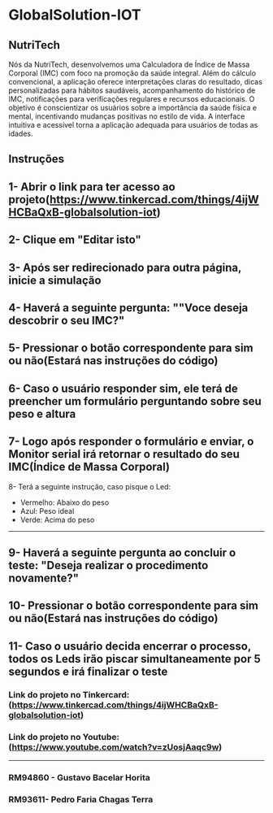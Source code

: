 # GlobalSolution-IOT

## NutriTech

Nós da NutriTech, desenvolvemos uma Calculadora de Índice de Massa Corporal (IMC) com foco na promoção da saúde integral. Além do cálculo convencional, a aplicação oferece interpretações claras do resultado, dicas personalizadas para hábitos saudáveis, acompanhamento do histórico de IMC, notificações para verificações regulares e recursos educacionais. O objetivo é conscientizar os usuários sobre a importância da saúde física e mental, incentivando mudanças positivas no estilo de vida. A interface intuitiva e acessível torna a aplicação adequada para usuários de todas as idades.

## Instruções

1- Abrir o link para ter acesso ao projeto(https://www.tinkercad.com/things/4ijWHCBaQxB-globalsolution-iot)
---
2- Clique em "Editar isto"
---
3- Após ser redirecionado para outra página, inicie a simulação
---
4- Haverá a seguinte pergunta: ""Voce deseja descobrir o seu IMC?"
---
5- Pressionar o botão correspondente para sim ou não(Estará nas instruções do código)
---
6- Caso o usuário responder sim, ele terá de preencher um formulário perguntando sobre seu peso e altura
---
7- Logo após responder o formulário e enviar, o Monitor serial irá retornar o resultado do seu IMC(Índice de Massa Corporal)
---
8- Terá a seguinte instrução, caso pisque o Led:
- Vermelho: Abaixo do peso
- Azul: Peso ideal
- Verde: Acima do peso
---
9- Haverá a seguinte pergunta ao concluir o teste: "Deseja realizar o procedimento novamente?"
---
10- Pressionar o botão correspondente para sim ou não(Estará nas instruções do código)
---
11- Caso o usuário decida encerrar o processo, todos os Leds irão piscar simultaneamente por 5 segundos e irá finalizar o teste
---
### Link do projeto no Tinkercard: (https://www.tinkercad.com/things/4ijWHCBaQxB-globalsolution-iot)
### Link do projeto no Youtube: (https://www.youtube.com/watch?v=zUosjAaqc9w)
---
### RM94860 - Gustavo Bacelar Horita
### RM93611- Pedro Faria Chagas Terra
